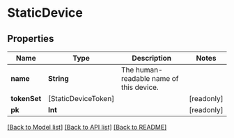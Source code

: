 # StaticDevice

## Properties
Name | Type | Description | Notes
------------ | ------------- | ------------- | -------------
**name** | **String** | The human-readable name of this device. | 
**tokenSet** | [StaticDeviceToken] |  | [readonly] 
**pk** | **Int** |  | [readonly] 

[[Back to Model list]](../README.md#documentation-for-models) [[Back to API list]](../README.md#documentation-for-api-endpoints) [[Back to README]](../README.md)


